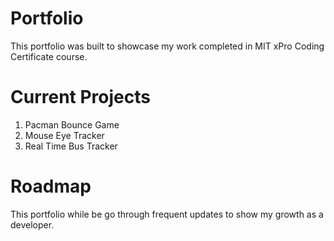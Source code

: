 # Portfolio
This portfolio was built to showcase my work completed in MIT xPro Coding Certificate course. 

# Current Projects 
1. Pacman Bounce Game
2. Mouse Eye Tracker
3. Real Time Bus Tracker

# Roadmap
This portfolio while be go through frequent updates to show my growth as a developer.
